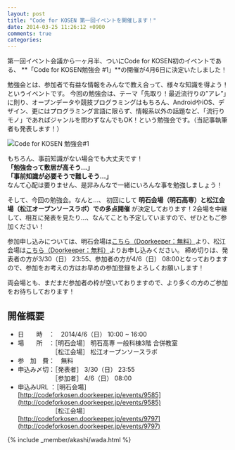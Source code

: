 ```yaml
---
layout: post
title: "Code for KOSEN 第一回イベントを開催します！"
date: 2014-03-25 11:26:12 +0900
comments: true
categories: 
---
```



第一回イベント会議から一ヶ月半、ついにCode for KOSEN初のイベントである、
**「Code for KOSEN勉強会 #1」**の開催が4月6日に決定いたしました！

勉強会とは、参加者で有益な情報をみんなで教え合って、様々な知識を得よう！というイベントです。
今回の勉強会は、テーマ「先取り！最近流行りの”アレ”」に則り、オープンデータや競技プログラミングはもちろん、AndroidやiOS、デザイン、更にはプログラミング言語に限らず、情報系以外の話題など、「流行りモノ」であればジャンルを問わずなんでもOK！という勉強会です。（当記事執筆者も発表します！）

![Code for KOSEN 勉強会#1](/assets/images/blog/2014-03-25/study-meeting-no1/eyecatch.jpg)


もちろん、事前知識がない場合でも大丈夫です！  
**「勉強会って敷居が高そう…」**  
**「事前知識が必要そうで難しそう…」**  
なんて心配は要りません、是非みんなで一緒にいろんな事を勉強しましょう！

そして、今回の勉強会。なんと…、
初回にして **明石会場（明石高専）と松江会場（松江オープンソースラボ）での多点開催** が決定しております！2会場を中継して、相互に発表を見たり…、なんてことも予定していますので、ぜひともご参加ください！

参加申し込みについては、明石会場は[こちら（Doorkeeper：無料）](http://codeforkosen.doorkeeper.jp/events/9585)より、松江会場は[こちら（Doorkeeper：無料）](http://codeforkosen.doorkeeper.jp/events/9797)よりお申し込みください。
締め切りは、発表者の方が3/30（日） 23:55、参加者の方が4/6（日） 08:00となっておりますので、参加をお考えの方はお早めの参加登録をよろしくお願いします！

両会場とも、まだまだ参加者の枠が空いておりますので、より多くの方のご参加をお待ちしております！


## 開催概要

- 日　　時　：　2014/4/6（日） 10:00 ~ 16:00
- 場　　所　：［明石会場］ 明石高専 一般科棟3階 合併教室  
　　　　　　［松江会場］ 松江オープンソースラボ
- 参　加　費：　無料
- 申込み〆切：［発表者］ 3/30（日） 23:55  
　　　　　　［参加者］ 4/6（日） 08:00
- 申込みURL ：［明石会場］ [http://codeforkosen.doorkeeper.jp/events/9585](http://codeforkosen.doorkeeper.jp/events/9585)  
　　　　　　［松江会場］ [http://codeforkosen.doorkeeper.jp/events/9797](http://codeforkosen.doorkeeper.jp/events/9797)



{% include _member/akashi/wada.html %}
